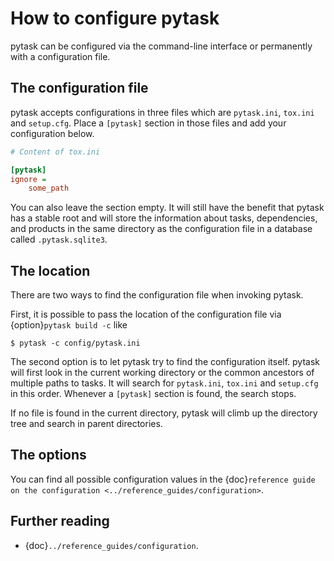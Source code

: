 # How to configure pytask

pytask can be configured via the command-line interface or permanently with a
configuration file.

## The configuration file

pytask accepts configurations in three files which are `pytask.ini`, `tox.ini` and
`setup.cfg`. Place a `[pytask]` section in those files and add your configuration below.

```ini
# Content of tox.ini

[pytask]
ignore =
    some_path
```

You can also leave the section empty. It will still have the benefit that pytask has a
stable root and will store the information about tasks, dependencies, and products in
the same directory as the configuration file in a database called `.pytask.sqlite3`.

## The location

There are two ways to find the configuration file when invoking pytask.

First, it is possible to pass the location of the configuration file via
{option}`pytask build -c` like

```console
$ pytask -c config/pytask.ini
```

The second option is to let pytask try to find the configuration itself. pytask will
first look in the current working directory or the common ancestors of multiple paths to
tasks. It will search for `pytask.ini`, `tox.ini` and `setup.cfg` in this order.
Whenever a `[pytask]` section is found, the search stops.

If no file is found in the current directory, pytask will climb up the directory tree
and search in parent directories.

## The options

You can find all possible configuration values in the
{doc}`reference guide on the configuration <../reference_guides/configuration>`.

## Further reading

- {doc}`../reference_guides/configuration`.
